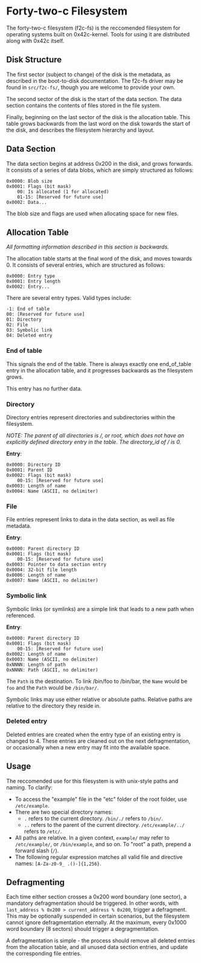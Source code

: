 # Forty-two-c Filesystem

The forty-two-c filesystem (f2c-fs) is the reccomended filesystem for operating systems
built on 0x42c-kernel. Tools for using it are distributed along with 0x42c itself.

## Disk Structure

The first sector (subject to change) of the disk is the metadata, as described in the
boot-to-disk documentation. The f2c-fs driver may be found in `src/f2c-fs/`, though you
are welcome to provide your own.

The second sector of the disk is the start of the data section. The data section
contains the contents of files stored in the file system.

Finally, beginning on the last sector of the disk is the allocation table. This table
grows backwards from the last word on the disk towards the start of the disk, and
describes the filesystem hierarchy and layout.

## Data Section

The data section begins at address 0x200 in the disk, and grows forwards. It consists
of a series of data blobs, which are simply structured as follows:

    0x0000: Blob size
    0x0001: Flags (bit mask)
        00: Is allocated (1 for allocated)
        01-15: [Reserved for future use]
    0x0002: Data...

The blob size and flags are used when allocating space for new files.

## Allocation Table

*All formatting information described in this section is backwards.*

The allocation table starts at the final word of the disk, and moves towards 0. It
consists of several entries, which are structured as follows:

    0x0000: Entry type
    0x0001: Entry length
    0x0002: Entry...

There are several entry types. Valid types include:

    -1: End of table
    00: [Reserved for future use]
    01: Directory
    02: File
    03: Symbolic link
    04: Deleted entry

### End of table

This signals the end of the table. There is always exactly one end_of_table entry in
the allocation table, and it progresses backwards as the filesystem grows.

This entry has no further data.

### Directory

Directory entries represent directories and subdirectories within the filesystem.

*NOTE: The parent of all directories is /, or root, which does not have an explicitly
defined directory entry in the table. The directory_id of / is 0.*

**Entry**:

    0x0000: Directory ID
    0x0001: Parent ID
    0x0002: Flags (bit mask)
        00-15: [Reserved for future use]
    0x0003: Length of name
    0x0004: Name (ASCII, no delimiter)

### File

File entries represent links to data in the data section, as well as file metadata.

**Entry**:

    0x0000: Parent directory ID
    0x0001: Flags (bit mask)
        00-15: [Reserved for future use]
    0x0003: Pointer to data section entry
    0x0004: 32-bit file length
    0x0006: Length of name
    0x0007: Name (ASCII, no delimiter)

### Symbolic link

Symbolic links (or symlinks) are a simple link that leads to a new path when referenced.

**Entry**:

    0x0000: Parent directory ID
    0x0001: Flags (bit mask)
        00-15: [Reserved for future use]
    0x0002: Length of name
    0x0003: Name (ASCII, no delimiter)
    0xNNNN: Length of path
    0xNNNN: Path (ASCII, no delimiter)

The `Path` is the destination. To link /bin/foo to /bin/bar, the `Name` would be `foo` and
the `Path` would be `/bin/bar/`.

Symbolic links may use either relative or absolute paths. Relative paths are relative to the
directory they reside in.

### Deleted entry

Deleted entries are created when the entry type of an existing entry is changed to 4. These
entries are cleaned out on the next defragmentation, or occasionally when a new entry may fit
into the available space.

## Usage

The reccomended use for this filesystem is with unix-style paths and naming. To clarify:

* To access the "example" file in the "etc" folder of the root folder, use `/etc/example`.
* There are two special directory names:
  * `.` refers to the current directory. `/bin/./` refers to `/bin/`.
  * `..` refers to the parent of the current directory. `/etc/example/../` refers to `/etc/`.
* All paths are relative. In a given context, `example/` may refer to `/etc/example/`, or 
  `/bin/example`, and so on. To "root" a path, prepend a forward slash (`/`).
* The following regular expression matches all valid file and directive names:
  `[A-Za-z0-9_ .()-]{1,256}`.

## Defragmenting

Each time either section crosses a 0x200 word boundary (one sector), a mandatory defragmentation
should be triggered. In other words, with `last_address % 0x200 > current_address % 0x200`, trigger
a defragment. This may be optionally suspended in certain scenarios, but the filesystem cannot
ignore defragmentation eternally. At the maximum, every 0x1000 word boundary (8 sectors) should
trigger a degragmentation.

A defragmentation is simple - the process should remove all deleted entries from the allocation
table, and all unused data section entries, and update the corresponding file entries.